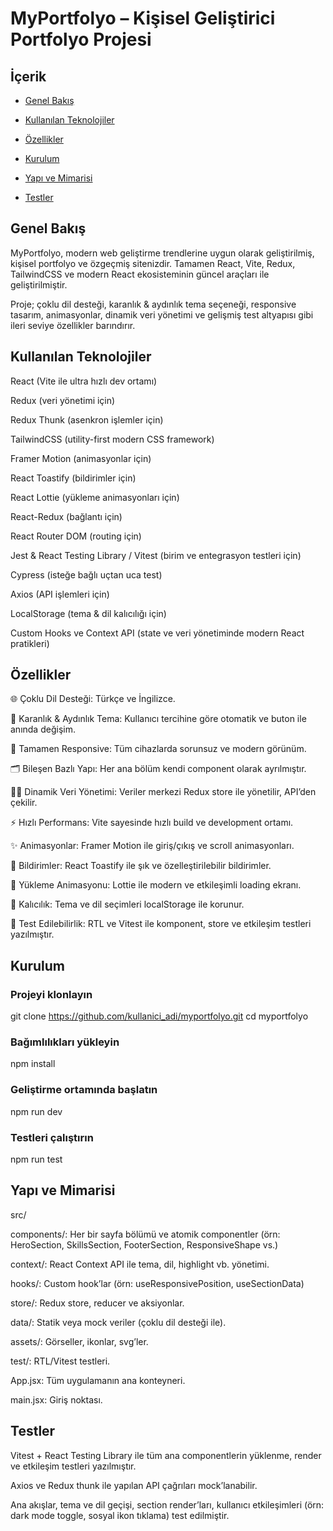 # MyPortfolyo – Kişisel Geliştirici Portfolyo Projesi

## İçerik
- [Genel Bakış](#genel-bakış)

- [Kullanılan Teknolojiler](#kullanılan-teknolojiler)

- [Özellikler](#özellikler)

- [Kurulum](#kurulum)

- [Yapı ve Mimarisi](#yapı-ve-mimarisi)

- [Testler](#testler)

## Genel Bakış

MyPortfolyo, modern web geliştirme trendlerine uygun olarak geliştirilmiş, kişisel portfolyo ve özgeçmiş sitenizdir. Tamamen React, Vite, Redux, TailwindCSS ve modern React ekosisteminin güncel araçları ile geliştirilmiştir.

Proje; çoklu dil desteği, karanlık & aydınlık tema seçeneği, responsive tasarım, animasyonlar, dinamik veri yönetimi ve gelişmiş test altyapısı gibi ileri seviye özellikler barındırır.


## Kullanılan Teknolojiler

React (Vite ile ultra hızlı dev ortamı)

Redux (veri yönetimi için)

Redux Thunk (asenkron işlemler için)

TailwindCSS (utility-first modern CSS framework)

Framer Motion (animasyonlar için)

React Toastify (bildirimler için)

React Lottie (yükleme animasyonları için)

React-Redux (bağlantı için)

React Router DOM (routing için)

Jest & React Testing Library / Vitest (birim ve entegrasyon testleri için)

Cypress (isteğe bağlı uçtan uca test)

Axios (API işlemleri için)

LocalStorage (tema & dil kalıcılığı için)

Custom Hooks ve Context API (state ve veri yönetiminde modern React pratikleri)

## Özellikler

🌐 Çoklu Dil Desteği: Türkçe ve İngilizce.

🌙 Karanlık & Aydınlık Tema: Kullanıcı tercihine göre otomatik ve buton ile anında değişim.

📱 Tamamen Responsive: Tüm cihazlarda sorunsuz ve modern görünüm.

🗂️ Bileşen Bazlı Yapı: Her ana bölüm kendi component olarak ayrılmıştır.

🧑‍💻 Dinamik Veri Yönetimi: Veriler merkezi Redux store ile yönetilir, API’den çekilir.

⚡ Hızlı Performans: Vite sayesinde hızlı build ve development ortamı.

✨ Animasyonlar: Framer Motion ile giriş/çıkış ve scroll animasyonları.

🔔 Bildirimler: React Toastify ile şık ve özelleştirilebilir bildirimler.

🦾 Yükleme Animasyonu: Lottie ile modern ve etkileşimli loading ekranı.

💾 Kalıcılık: Tema ve dil seçimleri localStorage ile korunur.

🧪 Test Edilebilirlik: RTL ve Vitest ile komponent, store ve etkileşim testleri yazılmıştır.

## Kurulum

### Projeyi klonlayın

git clone https://github.com/kullanici_adi/myportfolyo.git
cd myportfolyo

### Bağımlılıkları yükleyin

npm install

### Geliştirme ortamında başlatın

npm run dev

### Testleri çalıştırın

npm run test

## Yapı ve Mimarisi

src/

components/: Her bir sayfa bölümü ve atomik componentler (örn: HeroSection, SkillsSection, FooterSection, ResponsiveShape vs.)

context/: React Context API ile tema, dil, highlight vb. yönetimi.

hooks/: Custom hook’lar (örn: useResponsivePosition, useSectionData)

store/: Redux store, reducer ve aksiyonlar.

data/: Statik veya mock veriler (çoklu dil desteği ile).

assets/: Görseller, ikonlar, svg’ler.

test/: RTL/Vitest testleri.

App.jsx: Tüm uygulamanın ana konteyneri.

main.jsx: Giriş noktası.

## Testler

Vitest + React Testing Library ile tüm ana componentlerin yüklenme, render ve etkileşim testleri yazılmıştır.

Axios ve Redux thunk ile yapılan API çağrıları mock’lanabilir.

Ana akışlar, tema ve dil geçişi, section render’ları, kullanıcı etkileşimleri (örn: dark mode toggle, sosyal ikon tıklama) test edilmiştir.
